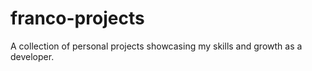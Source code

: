 # franco-projects
A collection of personal projects showcasing my skills and growth as a developer.

